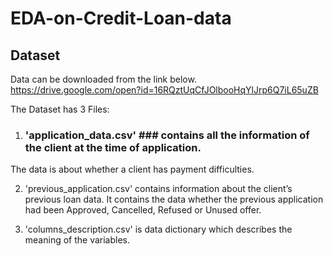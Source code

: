 # EDA-on-Credit-Loan-data

## Dataset 
Data can be downloaded from the link below.
https://drive.google.com/open?id=16RQztUqCfJOlbooHqYlJrp6Q7iL65uZB

The Dataset has 3 Files:
1. ### 'application_data.csv' ###  contains all the information of the client at the time of application.
The data is about whether a client has payment difficulties.

2. 'previous_application.csv' contains information about the client’s previous loan data. It contains the data whether the previous application had been Approved, Cancelled, Refused or Unused offer.

3. 'columns_description.csv' is data dictionary which describes the meaning of the variables.
